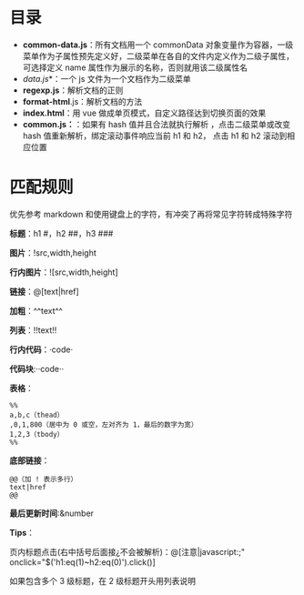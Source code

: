# 目录

- **common-data.js**：所有文档用一个 commonData 对象变量作为容器，一级菜单作为子属性预先定义好，二级菜单在各自的文件内定义作为二级子属性，可选择定义 name 属性作为展示的名称，否则就用该二级属性名
- **data*.js**：一个 js 文件为一个文档作为二级菜单
- **regexp.js**：解析文档的正则
- **format-html**.js：解析文档的方法
- **index.html**：用 vue 做成单页模式，自定义路径达到切换页面的效果
- **common.js：**：如果有 hash 值并且合法就执行解析 ，点击二级菜单或改变 hash 值重新解析，绑定滚动事件响应当前 h1 和 h2，	点击 h1 和 h2 滚动到相应位置

# 匹配规则

优先参考 markdown 和使用键盘上的字符，有冲突了再将常见字符转成特殊字符

**标题**：h1 #，h2 ##，h3 ###

**图片**：!src,width,height

**行内图片**：![src,width,height]

**链接**：@[text|href]

**加粗**：^^text^^

**列表**：!!text!!

**行内代码**：·code·

**代码块**:··code··

**表格**：

	%%
	a,b,c（thead）
	,0,1,800（居中为 0 或空，左对齐为 1，最后的数字为宽）
	1,2,3（tbody）
	%%

**底部链接**：

	@@（加 ! 表示多行）
	text|href
	@@


**最后更新时间**:&number

**Tips**：

页内标题点击(右中括号后面接¿不会被解析)：@[注意|javascript:;" onclick="$('h1:eq(1)~h2:eq(0)').click()]

如果包含多个 3 级标题，在 2 级标题开头用列表说明
